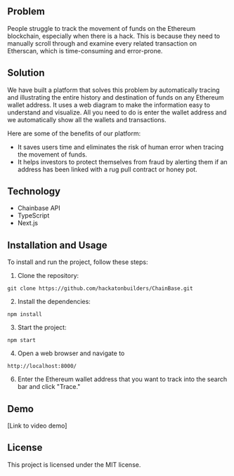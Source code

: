 ## Problem
 People struggle to track the movement of funds on the Ethereum blockchain, especially when there is a hack. This is because they need to manually scroll through and examine every related transaction on Etherscan, which is time-consuming and error-prone.

## Solution
 We have built a platform that solves this problem by automatically tracing and illustrating the entire history and destination of funds on any Ethereum wallet address. It uses a web diagram to make the information easy to understand and visualize. All you need to do is enter the wallet address and we automatically show all the wallets and transactions. 

Here are some of the benefits of our platform:
-   It saves users time and eliminates the risk of human error when tracing the movement of funds.
-   It helps investors to protect themselves from fraud by alerting them if an address has been linked with a rug pull contract or honey pot.

## Technology

-   Chainbase API
-   TypeScript
-   Next.js

## Installation and Usage
To install and run the project, follow these steps:

1.  Clone the repository:
```
git clone https://github.com/hackatonbuilders/ChainBase.git
```
2.  Install the dependencies:
```
npm install
```
3.  Start the project:
```
npm start
```
4. Open a web browser and navigate to  
```
http://localhost:8000/
```
6.  Enter the Ethereum wallet address that you want to track into the search bar and click "Trace."

## Demo

[Link to video demo]


## License

This project is licensed under the MIT license.




